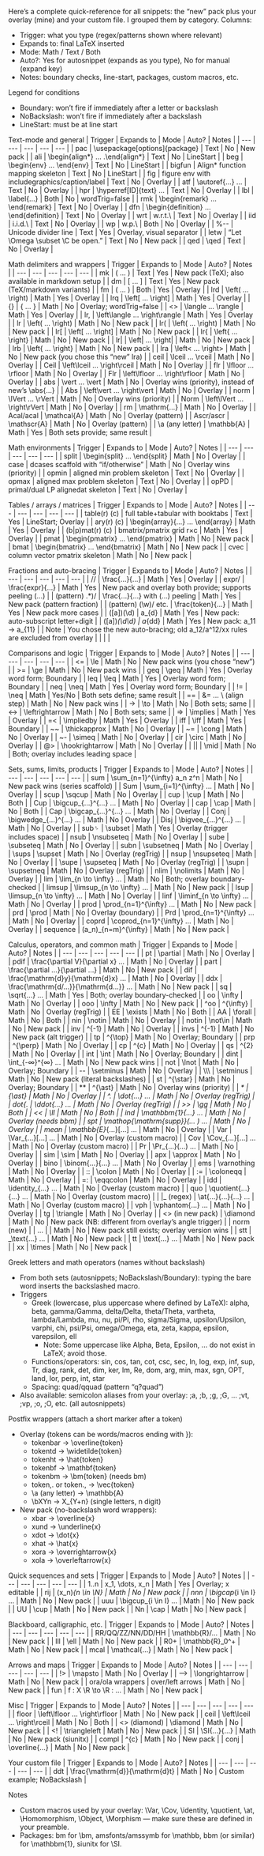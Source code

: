 Here’s a complete quick-reference for all snippets: the “new” pack plus your overlay (mine) and your custom file. I grouped them by category. Columns:
- Trigger: what you type (regex/patterns shown where relevant)
- Expands to: final LaTeX inserted
- Mode: Math / Text / Both
- Auto?: Yes for autosnippet (expands as you type), No for manual (expand key)
- Notes: boundary checks, line-start, packages, custom macros, etc.

Legend for conditions
- Boundary: won’t fire if immediately after a letter or backslash
- NoBackslash: won’t fire if immediately after a backslash
- LineStart: must be at line start

Text-mode and general
| Trigger | Expands to | Mode | Auto? | Notes |
| --- | --- | --- | --- | --- |
| pac | \usepackage[options]{package} | Text | No | New pack |
| ali | \begin{align*} … .\end{align*} | Text | No | LineStart |
| beg | \begin{env} … \end{env} | Text | No | LineStart |
| bigfun | Align* function mapping skeleton | Text | No | LineStart |
| fig | figure env with includegraphics/caption/label | Text | No | Overlay |
| atf | \autoref{…} … | Text | No | Overlay |
| hpr | \hyperref[ID]{text} … | Text | No | Overlay |
| lbl | \label{…} | Both | No | wordTrig=false |
| rmk | \begin{remark} … \end{remark} | Text | No | Overlay |
| dfn | \begin{definition} … \end{definition} | Text | No | Overlay |
| wrt | w.r.t.\ | Text | No | Overlay |
| iid | i.i.d.\ | Text | No | Overlay |
| wp | w.p.\ | Both | No | Overlay |
| %-- | Unicode divider line | Text | Yes | Overlay, visual separator |
| letw | “Let \Omega \subset \C be open.” | Text | No | New pack |
| qed | \qed | Text | No | Overlay |

Math delimiters and wrappers
| Trigger | Expands to | Mode | Auto? | Notes |
| --- | --- | --- | --- | --- |
| mk | \( … \) | Text | Yes | New pack (TeX); also available in markdown setup |
| dm | \[ … \] | Text | Yes | New pack (TeX/markdown variants) |
| fm | \( … \) | Both | Yes | Overlay |
| lrd | \left( … \right) | Math | Yes | Overlay |
| lrq | \left[ … \right] | Math | Yes | Overlay |
| {} | \{ … \} | Math | No | Overlay; wordTrig=false |
| <> | \langle … \rangle | Math | Yes | Overlay |
| lr, | \left\langle … \right\rangle | Math | Yes | Overlay |
| lr | \left( … \right) | Math | No | New pack |
| lr( | \left( … \right) | Math | No | New pack |
| lr[ | \left[ … \right] | Math | No | New pack |
| lr{ | \left\{ … \right\} | Math | No | New pack |
| lr| | \left| … \right| | Math | No | New pack |
| lrb | \left\{ … \right\} | Math | No | New pack |
| lra | \left< … \right> | Math | No | New pack (you chose this “new” lra) |
| ceil | \lceil … \rceil | Math | No | Overlay |
| Ceil | \left\lceil … \right\rceil | Math | No | Overlay |
| flr | \lfloor … \rfloor | Math | No | Overlay |
| Flr | \left\lfloor … \right\rfloor | Math | No | Overlay |
| abs | \vert … \vert | Math | No | Overlay wins (priority), instead of new’s \abs{…} |
| Abs | \left\vert … \right\vert | Math | No | Overlay |
| norm | \lVert … \rVert | Math | No | Overlay wins (priority) |
| Norm | \left\lVert … \right\rVert | Math | No | Overlay |
| rm | \mathrm{…} | Math | No | Overlay |
| Acal/acal | \mathcal{A} | Math | No | Overlay (pattern) |
| Ascr/ascr | \mathscr{A} | Math | No | Overlay (pattern) |
| \a (any letter) | \mathbb{A} | Math | Yes | Both sets provide; same result |

Math environments
| Trigger | Expands to | Mode | Auto? | Notes |
| --- | --- | --- | --- | --- |
| split | \begin{split} … \end{split} | Math | No | Overlay |
| case | dcases scaffold with “if/otherwise” | Math | No | Overlay wins (priority) |
| opmin | aligned min problem skeleton | Text | No | Overlay |
| opmax | aligned max problem skeleton | Text | No | Overlay |
| opPD | primal/dual LP alignedat skeleton | Text | No | Overlay |

Tables / arrays / matrices
| Trigger | Expands to | Mode | Auto? | Notes |
| --- | --- | --- | --- | --- |
| table(r) (c) | full table+tabular with booktabs | Text | Yes | LineStart; Overlay |
| ary(r) (c) | \begin{array}{…} … \end{array} | Math | Yes | Overlay |
| (b|p)mat(r) (c) | bmatrix/pmatrix grid r×c | Math | Yes | Overlay |
| pmat | \begin{pmatrix} … \end{pmatrix} | Math | No | New pack |
| bmat | \begin{bmatrix} … \end{bmatrix} | Math | No | New pack |
| cvec | column vector pmatrix skeleton | Math | No | New pack |

Fractions and auto-bracing
| Trigger | Expands to | Mode | Auto? | Notes |
| --- | --- | --- | --- | --- |
| // | \frac{…}{…} | Math | Yes | Overlay |
| expr/ | \frac{expr}{…} | Math | Yes | New pack and overlay both provide; supports peeling (…) |
| (pattern) .*)/ | \frac{…}{…} with (…) peeling | Math | Yes | New pack (pattern fraction) |
| (pattern) (\w)/ etc. | \frac{token}{…} | Math | Yes | New pack more cases |
| ([a])(\d) | a_{d} | Math | Yes | New pack: auto-subscript letter+digit |
| ([a])_(\d\d) | a_{dd} | Math | Yes | New pack: a_11 → a_{11} |
| Note | You chose the new auto-bracing; old a_12/a^12/xx rules are excluded from overlay | | | |

Comparisons and logic
| Trigger | Expands to | Mode | Auto? | Notes |
| --- | --- | --- | --- | --- |
| <= | \le | Math | No | New pack wins (you chose “new”) |
| >= | \ge | Math | No | New pack wins |
| geq | \geq | Math | Yes | Overlay word form; Boundary |
| leq | \leq | Math | Yes | Overlay word form; Boundary |
| neq | \neq | Math | Yes | Overlay word form; Boundary |
| != | \neq | Math | Yes/No | Both sets define; same result |
| == | &= … \\ (align step) | Math | No | New pack wins |
| -> | \to | Math | No | Both sets; same |
| <-> | \leftrightarrow | Math | No | Both sets; same |
| => | \implies | Math | Yes | Overlay |
| =< | \impliedby | Math | Yes | Overlay |
| iff | \iff | Math | Yes | Boundary |
| ~~ | \thickapprox | Math | No | Overlay |
| ~= | \cong | Math | No | Overlay |
| ~- | \simeq | Math | No | Overlay |
| cir | \circ | Math | No | Overlay |
| @> | \hookrightarrow | Math | No | Overlay |
| || | \mid | Math | No | Both; overlay includes leading space |

Sets, sums, limits, products
| Trigger | Expands to | Mode | Auto? | Notes |
| --- | --- | --- | --- | --- |
| sum | \sum_{n=1}^{\infty} a_n z^n | Math | No | New pack wins (series scaffold) |
| Sum | \sum_{i=1}^{\infty} … | Math | No | Overlay |
| scup | \sqcup | Math | No | Overlay |
| cup | \cup | Math | No | Both |
| Cup | \bigcup_{…}^{…} … | Math | No | Overlay |
| cap | \cap | Math | No | Both |
| Cap | \bigcap_{…}^{…} … | Math | No | Overlay |
| Conj | \bigwedge_{…}^{…} … | Math | No | Overlay |
| Disj | \bigvee_{…}^{…} … | Math | No | Overlay |
| sub␠ | \subset | Math | Yes | Overlay (trigger includes space) |
| nsub | \nsubseteq | Math | No | Overlay |
| sube | \subseteq | Math | No | Overlay |
| subn | \subsetneq | Math | No | Overlay |
| \sups | \supset | Math | No | Overlay (regTrig) |
| nsup | \nsupseteq | Math | No | Overlay |
| \supe | \supseteq | Math | No | Overlay (regTrig) |
| \supn | \supsetneq | Math | No | Overlay (regTrig) |
| nlim | \nolimits | Math | No | Overlay |
| lim | \lim_{n \to \infty} … | Math | No | Both; overlay boundary-checked |
| limsup | \limsup_{n \to \infty} … | Math | No | New pack |
| lsup | \limsup_{n \to \infty} … | Math | No | Overlay |
| linf | \liminf_{n \to \infty} … | Math | No | Overlay |
| prod | \prod_{n=1}^{\infty} … | Math | No | New pack |
| prd | \prod | Math | No | Overlay (boundary) |
| Prd | \prod_{n=1}^{\infty} … | Math | No | Overlay |
| coprd | \coprod_{n=1}^{\infty} … | Math | No | Overlay |
| sequence | (a_n)_{n=m}^{\infty} | Math | No | New pack |

Calculus, operators, and common math
| Trigger | Expands to | Mode | Auto? | Notes |
| --- | --- | --- | --- | --- |
| pt | \partial | Math | No | Overlay |
| pdif | \frac{\partial V}{\partial x} … | Math | No | Overlay |
| part | \frac{\partial …}{\partial …} | Math | No | New pack |
| dif | \frac{\mathrm{d}y}{\mathrm{d}x} … | Math | No | Overlay |
| ddx | \frac{\mathrm{d/…}}{\mathrm{d…}} … | Math | No | New pack |
| sq | \sqrt{…} … | Math | Yes | Both; overlay boundary-checked |
| oo | \infty | Math | No | Overlay |
| ooo | \infty | Math | No | New pack |
| ^oo | ^{\infty} | Math | No | Overlay (regTrig) |
| EE | \exists | Math | No | Both |
| AA | \forall | Math | No | Both |
| nin | \notin | Math | No | Overlay |
| notin | \not\in | Math | No | New pack |
| inv | ^{-1} | Math | No | Overlay |
| invs | ^{-1} | Math | No | New pack (alt trigger) |
| tp | ^{\top} | Math | No | Overlay; Boundary |
| prp | ^{\perp} | Math | No | Overlay |
| cp | ^{c} | Math | No | Overlay |
| qs | ^{2} | Math | No | Overlay |
| int | \int | Math | No | Overlay; Boundary |
| dint | \int_{-∞}^{∞} … | Math | No | New pack wins |
| not | \lnot | Math | No | Overlay; Boundary |
| -- | \setminus | Math | No | Overlay |
| \\\\\ | \setminus | Math | No | New pack (literal backslashes) |
| st | ^{\star} | Math | No | Overlay; Boundary |
| ** | ^{\ast} | Math | No | Overlay wins (priority) |
| _* | _{\ast} | Math | No | Overlay |
| ^. | \dot{…} … | Math | No | Overlay (regTrig) |
| dot{. | \ddot{…} … | Math | No | Overlay (regTrig) |
| >> | \gg | Math | No | Both |
| << | \ll | Math | No | Both |
| ind | \mathbbm{1}_{…} … | Math | No | Overlay (needs bbm) |
| spt | \mathop{\mathrm{supp}}(… ) … | Math | No | Overlay |
| mean | \mathbb{E}_{…}[…] … | Math | No | Overlay |
| Var | \Var_{…}[…] … | Math | No | Overlay (custom macro) |
| Cov | \Cov_{…}[…] … | Math | No | Overlay (custom macro) |
| Pr | \Pr_{…}(…) … | Math | No | Overlay |
| sim | \sim | Math | No | Overlay |
| apx | \approx | Math | No | Overlay |
| bino | \binom{…}{…} … | Math | No | Overlay |
| ems | \varnothing | Math | No | Overlay |
| :: | \colon | Math | No | Overlay |
| := | \coloneqq | Math | No | Overlay |
| =: | \eqqcolon | Math | No | Overlay |
| idd | \identity_{…} … | Math | No | Overlay (custom macro) |
| quo | \quotient{…}{…} … | Math | No | Overlay (custom macro) |
| |_ (regex) | \at{…}{…}{…} … | Math | No | Overlay (custom macro) |
| vph | \vphantom{…} … | Math | No | Overlay |
| tg | \triangle | Math | No | Overlay |
| <> (in new pack) | \diamond | Math | No | New pack (NB: different from overlay’s angle trigger) |
| norm (new) | \| … \| | Math | No | New pack still exists; overlay version wins |
| stt | _\text{…} … | Math | No | New pack |
| tt | \text{…} … | Math | No | New pack |
| xx | \times | Math | No | New pack |

Greek letters and math operators (names without backslash)
- From both sets (autosnippets; NoBackslash/Boundary): typing the bare word inserts the backslashed macro.
- Triggers
  - Greek (lowercase, plus uppercase where defined by LaTeX): alpha, beta, gamma/Gamma, delta/Delta, theta/Theta, vartheta, lambda/Lambda, mu, nu, pi/Pi, rho, sigma/Sigma, upsilon/Upsilon, varphi, chi, psi/Psi, omega/Omega, eta, zeta, kappa, epsilon, varepsilon, ell
    - Note: Some uppercase like Alpha, Beta, Epsilon, … do not exist in LaTeX; avoid those.
  - Functions/operators: sin, cos, tan, cot, csc, sec, ln, log, exp, inf, sup, Tr, diag, rank, det, dim, ker, Im, Re, dom, arg, min, max, sgn, OPT, land, lor, perp, int, star
  - Spacing: quad/qquad (pattern “q?quad”)
- Also available: semicolon aliases from your overlay: ;a, ;b, ;g, ;G, … ;vt, ;vp, ;o, ;O, etc. (all autosnippets)

Postfix wrappers (attach a short marker after a token)
- Overlay (tokens can be words/macros ending with }):
  - tokenbar → \overline{token}
  - tokentd → \widetilde{token}
  - tokenht → \hat{token}
  - tokenbf → \mathbf{token}
  - tokenbm → \bm{token} (needs bm)
  - token,. or token., → \vec{token}
  - \a (any letter) → \mathbb{A}
  - \bXYn → X_{Y+n} (single letters, n digit)
- New pack (no-backslash word wrappers):
  - xbar → \overline{x}
  - xund → \underline{x}
  - xdot → \dot{x}
  - xhat → \hat{x}
  - xora → \overrightarrow{x}
  - xola → \overleftarrow{x}

Quick sequences and sets
| Trigger | Expands to | Mode | Auto? | Notes |
| --- | --- | --- | --- | --- |
| 1..n | x_1, \dots, x_n | Math | Yes | Overlay; x editable |
| rij | (x_n)_{n \in \N} | Math | No | New pack |
| nnn | \bigcap_{i \in I} … | Math | No | New pack |
| uuu | \bigcup_{i \in I} … | Math | No | New pack |
| UU | \cup | Math | No | New pack |
| Nn | \cap | Math | No | New pack |

Blackboard, calligraphic, etc.
| Trigger | Expands to | Mode | Auto? | Notes |
| --- | --- | --- | --- | --- |
| RR/QQ/ZZ/NN/DD/HH | \mathbb{R}/… | Math | No | New pack |
| lll | \ell | Math | No | New pack |
| R0+ | \mathbb{R}_0^+ | Math | No | New pack |
| mcal | \mathcal{…} | Math | No | New pack |

Arrows and maps
| Trigger | Expands to | Mode | Auto? | Notes |
| --- | --- | --- | --- | --- |
| !> | \mapsto | Math | No | Overlay |
| --> | \longrightarrow | Math | No | New pack |
| ora/ola wrappers | over/left arrows | Math | No | New pack |
| fun | f : X \R \to \R : … | Math | No | New pack |

Misc
| Trigger | Expands to | Mode | Auto? | Notes |
| --- | --- | --- | --- | --- |
| floor | \left\lfloor … \right\rfloor | Math | No | New pack |
| ceil | \left\lceil … \right\rceil | Math | No | Both |
| <> (diamond) | \diamond | Math | No | New pack |
| <! | \triangleleft | Math | No | New pack |
| SI | \SI{…}{…} | Math | No | New pack (siunitx) |
| compl | ^{c} | Math | No | New pack |
| conj | \overline{…} | Math | No | New pack |

Your custom file
| Trigger | Expands to | Mode | Auto? | Notes |
| --- | --- | --- | --- | --- |
| ddt | \frac{\mathrm{d}}{\mathrm{d}t} | Math | No | Custom example; NoBackslash |

Notes
- Custom macros used by your overlay: \Var, \Cov, \identity, \quotient, \at, \Homomorphism, \Object, \Morphism — make sure these are defined in your preamble.
- Packages: bm for \bm, amsfonts/amssymb for \mathbb, bbm (or similar) for \mathbbm{1}, siunitx for \SI.
